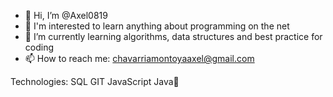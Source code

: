 - 👋 Hi, I’m @Axel0819
- 👀 I'm interested to learn anything about programming on the net
- 🌱 I’m currently learning algorithms, data structures and best practice for coding
- 📫 How to reach me: chavarriamontoyaaxel@gmail.com

Technologies:
SQL GIT JavaScript Java🔑
<!---
Axel0819/Axel0819 is a ✨ special ✨ repository because its `README.md` (this file) appears on your GitHub profile.
You can click the Preview link to take a look at your changes.
--->

